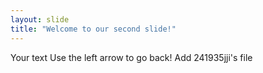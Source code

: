 ```yaml
---
layout: slide
title: "Welcome to our second slide!"
---
```

Your text
Use the left arrow to go back!
Add 241935jji's file
